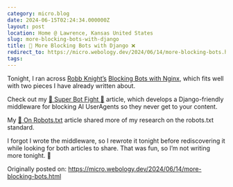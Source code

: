 ```yaml
---
category: micro.blog
date: 2024-06-15T02:24:34.000000Z
layout: post
location: Home @ Lawrence, Kansas United States
slug: more-blocking-bots-with-django
title: 🤖 More Blocking Bots with Django ❌
redirect_to: https://micro.webology.dev/2024/06/14/more-blocking-bots.html
tags:
---
```


Tonight, I ran across [Robb Knight’s](https://rknight.me/) [Blocking Bots with Nginx](https://rknight.me/blog/blocking-bots-with-nginx/), which fits well with two pieces I have already written about.

Check out my [🤖 Super Bot Fight 🥊](https://micro.webology.dev/2024/04/18/super-bot-fight.html) article, which develops a Django-friendly middleware for blocking AI UserAgents so they never get to your content.

My [🤖 On Robots.txt](https://micro.webology.dev/2024/03/20/on-robotstxt.html) article shared more of my research on the robots.txt standard.

I forgot I wrote the middleware, so I rewrote it tonight before rediscovering it while looking for both articles to share. That was fun, so I’m not writing more tonight. 😬

Originally posted on: https://micro.webology.dev/2024/06/14/more-blocking-bots.html
